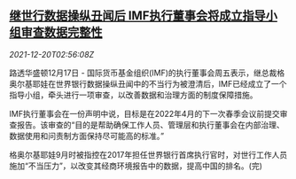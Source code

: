 <!--1639969262000-->
[继世行数据操纵丑闻后 IMF执行董事会将成立指导小组审查数据完整性](https://cn.reuters.com/article/imf-review-dataintegrity-1217-fri-idCNKBS2IZ065)
------

<div><i>2021-12-20T02:56:08Z</i></div><p>路透华盛顿12月17日 - 国际货币基金组织(IMF)的执行董事会周五表示，继总裁格奥尔基耶娃在世界银行数据操纵丑闻中的不当行为被澄清后，IMF已经成立了一个指导小组，牵头进行一项审查，以改善数据和治理方面的制度保障措施。</p><p>IMF执行董事会在一份声明中说，目标是在2022年4月的下一次春季会议前提交审查报告。该审查的“目的是帮助确保工作人员、管理层和执行董事会在内部治理、数据使用和问责制方面保持尽可能高的标准。”</p><p>格奥尔基耶娃9月时被指控在2017年担任世界银行首席执行官时，对世行工作人员施加“不当压力”，以改变其经商环境报告中的数据，提高中国的排名。(完)</p>
